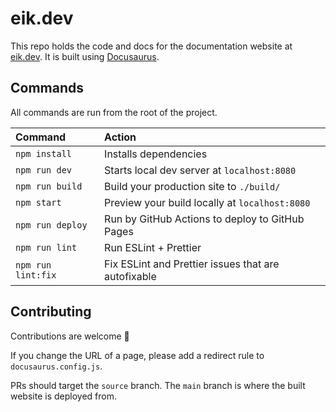 # eik.dev

This repo holds the code and docs for the documentation website at [eik.dev](https://eik.dev/).
It is built using [Docusaurus](https://docusaurus.io/).

## Commands

All commands are run from the root of the project.

| Command            | Action                                              |
| :----------------- | :-------------------------------------------------- |
| `npm install`      | Installs dependencies                               |
| `npm run dev`      | Starts local dev server at `localhost:8080`         |
| `npm run build`    | Build your production site to `./build/`            |
| `npm start`        | Preview your build locally at `localhost:8080`      |
| `npm run deploy`   | Run by GitHub Actions to deploy to GitHub Pages     |
| `npm run lint`     | Run ESLint + Prettier                               |
| `npm run lint:fix` | Fix ESLint and Prettier issues that are autofixable |

## Contributing

Contributions are welcome 🧡

If you change the URL of a page, please add a redirect rule to `docusaurus.config.js`.

PRs should target the `source` branch. The `main` branch is where the built website is deployed from.
